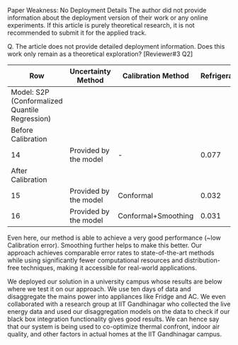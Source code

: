 Paper Weakness:
No Deployment Details The author did not provide information about the deployment version of their work or any online experiments. If this article is purely theoretical research, it is not recommended to submit it for the applied track.

Q. The article does not provide detailed deployment information. Does this work only remain as a theoretical exploration? [Reviewer#3 Q2]

| Row                                            | Uncertainty Method    | Calibration Method  | Refrigerator | Air   |
|------------------------------------------------|-----------------------|---------------------|--------------|-------|
| Model: S2P (Conformalized Quantile Regression) |                       |                     |              |       |
| Before Calibration                             |                       |                     |              |       |
|                                             14 | Provided by the model | -                   |        0.077 |  0.04 |
| After Calibration                              |                       |                     |              |       |
|                                             15 | Provided by the model | Conformal           |        0.032 | 0.035 |
|                                             16 | Provided by the model | Conformal+Smoothing |        0.031 | 0.035 |

Even here, our method is able to achieve a very good performance (~low Calibration error). Smoothing further helps to make this better. Our approach achieves comparable error rates to state-of-the-art methods while using significantly fewer computational resources and distribution-free techniques, making it accessible for real-world applications.

We deployed our solution in a university campus whose results are below where we test it on our approach. We use ten days of data and disaggregate the mains power into appliances like Fridge and AC. We even collaborated with a research group at IIT Gandhinagar who collected the live energy data and used our disaggregation models on the data to check if our black box integration functionality gives good results. We can hence say that our system is being used to co-optimize thermal confront, indoor air quality, and other factors in actual homes at the IIT Gandhinagar campus.
